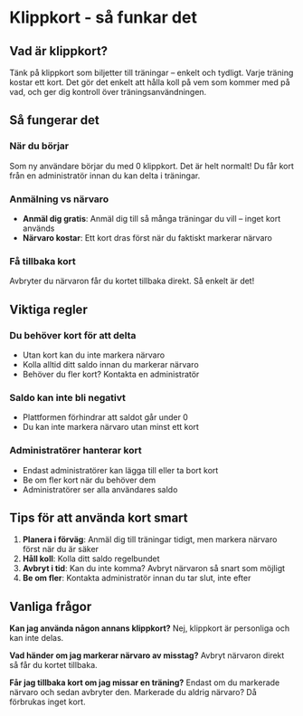 # Klippkort - så funkar det

## Vad är klippkort?

Tänk på klippkort som biljetter till träningar – enkelt och tydligt. Varje träning kostar ett kort. Det gör det enkelt att hålla koll på vem som kommer med på vad, och ger dig kontroll över träningsanvändningen.

## Så fungerar det

### När du börjar
Som ny användare börjar du med 0 klippkort. Det är helt normalt! Du får kort från en administratör innan du kan delta i träningar.

### Anmälning vs närvaro
- **Anmäl dig gratis**: Anmäl dig till så många träningar du vill – inget kort används
- **Närvaro kostar**: Ett kort dras först när du faktiskt markerar närvaro

### Få tillbaka kort
Avbryter du närvaron får du kortet tillbaka direkt. Så enkelt är det!

## Viktiga regler

### Du behöver kort för att delta
- Utan kort kan du inte markera närvaro
- Kolla alltid ditt saldo innan du markerar närvaro
- Behöver du fler kort? Kontakta en administratör

### Saldo kan inte bli negativt
- Plattformen förhindrar att saldot går under 0
- Du kan inte markera närvaro utan minst ett kort

### Administratörer hanterar kort
- Endast administratörer kan lägga till eller ta bort kort
- Be om fler kort när du behöver dem
- Administratörer ser alla användares saldo

## Tips för att använda kort smart

1. **Planera i förväg**: Anmäl dig till träningar tidigt, men markera närvaro först när du är säker
2. **Håll koll**: Kolla ditt saldo regelbundet
3. **Avbryt i tid**: Kan du inte komma? Avbryt närvaron så snart som möjligt
4. **Be om fler**: Kontakta administratör innan du tar slut, inte efter

## Vanliga frågor

**Kan jag använda någon annans klippkort?**
Nej, klippkort är personliga och kan inte delas.

**Vad händer om jag markerar närvaro av misstag?**
Avbryt närvaron direkt så får du kortet tillbaka.

**Får jag tillbaka kort om jag missar en träning?**
Endast om du markerade närvaro och sedan avbryter den. Markerade du aldrig närvaro? Då förbrukas inget kort.
